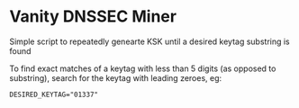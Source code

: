 # Vanity DNSSEC Miner
Simple script to repeatedly genearte KSK until a desired keytag substring is found

To find exact matches of a keytag with less than 5 digits (as opposed to substring), search for the keytag with leading zeroes, eg:
```
DESIRED_KEYTAG="01337"
```
